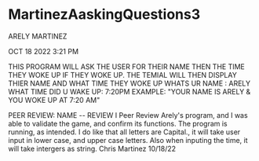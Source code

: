 # MartinezAaskingQuestions3
ARELY MARTINEZ

OCT 18 2022 3:21 PM

THIS PROGRAM WILL ASK THE USER FOR THEIR 
NAME THEN THE TIME THEY WOKE UP IF THEY 
WOKE UP. THE TEMIAL WILL THEN DISPLAY 
THIER NAME AND WHAT TIME THEY WOKE UP
WHATS UR NAME : ARELY 
WHAT TIME DID U WAKE UP: 7:20PM
EXAMPLE: "YOUR NAME IS ARELY & YOU WOKE
UP AT 7:20 AM"

PEER REVIEW: NAME -- REVIEW
I Peer Review Arely's program, and I was able to validate the game, and confirm its functions. 
The program is running, as intended. I do like that all letters are Capital., it will take user input in lower case, and upper case letters. Also when inputing the time, it will take intergers as string. 
Chris Martinez 10/18/22